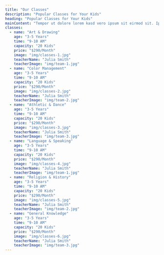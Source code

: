 ```yaml
---
title: "Our Classes"
description: "Popular Classes for Your Kids"
heading: "Popular Classes for Your Kids"
mainContent: "Tempor ut dolore lorem kasd vero ipsum sit eirmod sit. Ipsum diam justo sed rebum vero dolor duo."
classes:
  - name: "Art & Drawing"
    age: "3-5 Years"
    time: "9-10 AM"
    capacity: "20 Kids"
    price: "$290/Month"
    image: "img/classes-1.jpg"
    teacherName: "Julia Smith"
    teacherImage: "img/team-1.jpg"
  - name: "Color Management"
    age: "3-5 Years"
    time: "9-10 AM"
    capacity: "20 Kids"
    price: "$290/Month"
    image: "img/classes-2.jpg"
    teacherName: "Julia Smith"
    teacherImage: "img/team-2.jpg"
  - name: "Athletic & Dance"
    age: "3-5 Years"
    time: "9-10 AM"
    capacity: "20 Kids"
    price: "$290/Month"
    image: "img/classes-3.jpg"
    teacherName: "Julia Smith"
    teacherImage: "img/team-3.jpg"
  - name: "Language & Speaking"
    age: "3-5 Years"
    time: "9-10 AM"
    capacity: "20 Kids"
    price: "$290/Month"
    image: "img/classes-4.jpg"
    teacherName: "Julia Smith"
    teacherImage: "img/team-1.jpg"
  - name: "Religion & History"
    age: "3-5 Years"
    time: "9-10 AM"
    capacity: "20 Kids"
    price: "$290/Month"
    image: "img/classes-5.jpg"
    teacherName: "Julia Smith"
    teacherImage: "img/team-2.jpg"
  - name: "General Knowledge"
    age: "3-5 Years"
    time: "9-10 AM"
    capacity: "20 Kids"
    price: "$290/Month"
    image: "img/classes-6.jpg"
    teacherName: "Julia Smith"
    teacherImage: "img/team-3.jpg"
---
```

